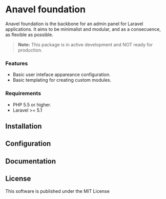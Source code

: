 # Anavel foundation
Anavel foundation is the backbone for an admin panel for Laravel applications. It aims to be minimalist and modular, and as a consecuence, as flexible as possible.

> **Note:** This package is in active development and NOT ready for production.

### Features
* Basic user inteface appareance configuration.
* Basic templating for creating custom modules.

### Requirements
* PHP 5.5 or higher.
* Laravel >= 5.1

## Installation

## Configuration

## Documentation

## License

This software is published under the MIT License
